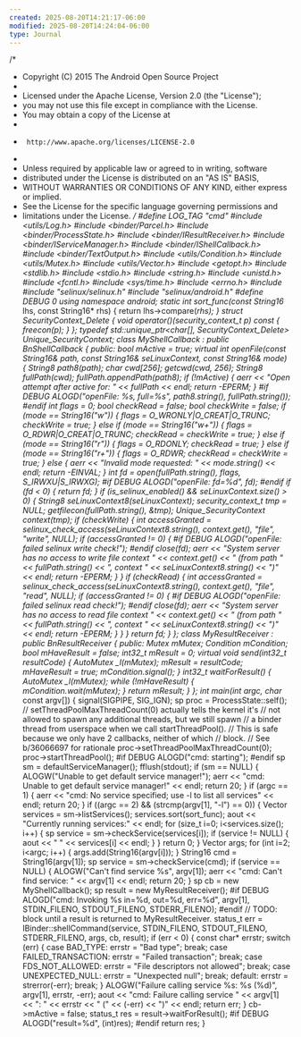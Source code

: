 ```yaml
---
created: 2025-08-20T14:21:17-06:00
modified: 2025-08-20T14:24:04-06:00
type: Journal
---
```


/*
 * Copyright (C) 2015 The Android Open Source Project
 *
 * Licensed under the Apache License, Version 2.0 (the "License");
 * you may not use this file except in compliance with the License.
 * You may obtain a copy of the License at
 *
 *      http://www.apache.org/licenses/LICENSE-2.0
 *
 * Unless required by applicable law or agreed to in writing, software
 * distributed under the License is distributed on an "AS IS" BASIS,
 * WITHOUT WARRANTIES OR CONDITIONS OF ANY KIND, either express or implied.
 * See the License for the specific language governing permissions and
 * limitations under the License.
 */
#define LOG_TAG "cmd"
#include <utils/Log.h>
#include <binder/Parcel.h>
#include <binder/ProcessState.h>
#include <binder/IResultReceiver.h>
#include <binder/IServiceManager.h>
#include <binder/IShellCallback.h>
#include <binder/TextOutput.h>
#include <utils/Condition.h>
#include <utils/Mutex.h>
#include <utils/Vector.h>
#include <getopt.h>
#include <stdlib.h>
#include <stdio.h>
#include <string.h>
#include <unistd.h>
#include <fcntl.h>
#include <sys/time.h>
#include <errno.h>
#include <memory>
#include "selinux/selinux.h"
#include "selinux/android.h"
#define DEBUG 0
using namespace android;
static int sort_func(const String16* lhs, const String16* rhs)
{
    return lhs->compare(*rhs);
}
struct SecurityContext_Delete {
    void operator()(security_context_t p) const {
        freecon(p);
    }
};
typedef std::unique_ptr<char[], SecurityContext_Delete> Unique_SecurityContext;
class MyShellCallback : public BnShellCallback
{
public:
    bool mActive = true;
    virtual int openFile(const String16& path, const String16& seLinuxContext,
            const String16& mode) {
        String8 path8(path);
        char cwd[256];
        getcwd(cwd, 256);
        String8 fullPath(cwd);
        fullPath.appendPath(path8);
        if (!mActive) {
            aerr << "Open attempt after active for: " << fullPath << endl;
            return -EPERM;
        }
#if DEBUG
        ALOGD("openFile: %s, full=%s", path8.string(), fullPath.string());
#endif
        int flags = 0;
        bool checkRead = false;
        bool checkWrite = false;
        if (mode == String16("w")) {
            flags = O_WRONLY|O_CREAT|O_TRUNC;
            checkWrite = true;
        } else if (mode == String16("w+")) {
            flags = O_RDWR|O_CREAT|O_TRUNC;
            checkRead = checkWrite = true;
        } else if (mode == String16("r")) {
            flags = O_RDONLY;
            checkRead = true;
        } else if (mode == String16("r+")) {
            flags = O_RDWR;
            checkRead = checkWrite = true;
        } else {
            aerr << "Invalid mode requested: " << mode.string() << endl;
            return -EINVAL;
        }
        int fd = open(fullPath.string(), flags, S_IRWXU|S_IRWXG);
#if DEBUG
        ALOGD("openFile: fd=%d", fd);
#endif
        if (fd < 0) {
            return fd;
        }
        if (is_selinux_enabled() && seLinuxContext.size() > 0) {
            String8 seLinuxContext8(seLinuxContext);
            security_context_t tmp = NULL;
            getfilecon(fullPath.string(), &tmp);
            Unique_SecurityContext context(tmp);
            if (checkWrite) {
                int accessGranted = selinux_check_access(seLinuxContext8.string(), context.get(),
                        "file", "write", NULL);
                if (accessGranted != 0) {
#if DEBUG
                    ALOGD("openFile: failed selinux write check!");
#endif
                    close(fd);
                    aerr << "System server has no access to write file context " << context.get()
                            << " (from path " << fullPath.string() << ", context "
                            << seLinuxContext8.string() << ")" << endl;
                    return -EPERM;
                }
            }
            if (checkRead) {
                int accessGranted = selinux_check_access(seLinuxContext8.string(), context.get(),
                        "file", "read", NULL);
                if (accessGranted != 0) {
#if DEBUG
                    ALOGD("openFile: failed selinux read check!");
#endif
                    close(fd);
                    aerr << "System server has no access to read file context " << context.get()
                            << " (from path " << fullPath.string() << ", context "
                            << seLinuxContext8.string() << ")" << endl;
                    return -EPERM;
                }
            }
        }
        return fd;
    }
};
class MyResultReceiver : public BnResultReceiver
{
public:
    Mutex mMutex;
    Condition mCondition;
    bool mHaveResult = false;
    int32_t mResult = 0;
    virtual void send(int32_t resultCode) {
        AutoMutex _l(mMutex);
        mResult = resultCode;
        mHaveResult = true;
        mCondition.signal();
    }
    int32_t waitForResult() {
        AutoMutex _l(mMutex);
        while (!mHaveResult) {
            mCondition.wait(mMutex);
        }
        return mResult;
    }
};
int main(int argc, char* const argv[])
{
    signal(SIGPIPE, SIG_IGN);
    sp<ProcessState> proc = ProcessState::self();
    // setThreadPoolMaxThreadCount(0) actually tells the kernel it's
    // not allowed to spawn any additional threads, but we still spawn
    // a binder thread from userspace when we call startThreadPool().
    // This is safe because we only have 2 callbacks, neither of which
    // block.
    // See b/36066697 for rationale
    proc->setThreadPoolMaxThreadCount(0);
    proc->startThreadPool();
#if DEBUG
    ALOGD("cmd: starting");
#endif
    sp<IServiceManager> sm = defaultServiceManager();
    fflush(stdout);
    if (sm == NULL) {
        ALOGW("Unable to get default service manager!");
        aerr << "cmd: Unable to get default service manager!" << endl;
        return 20;
    }
    if (argc == 1) {
        aerr << "cmd: No service specified; use -l to list all services" << endl;
        return 20;
    }
    if ((argc == 2) && (strcmp(argv[1], "-l") == 0)) {
        Vector<String16> services = sm->listServices();
        services.sort(sort_func);
        aout << "Currently running services:" << endl;
        for (size_t i=0; i<services.size(); i++) {
            sp<IBinder> service = sm->checkService(services[i]);
            if (service != NULL) {
                aout << "  " << services[i] << endl;
            }
        }
        return 0;
    }
    Vector<String16> args;
    for (int i=2; i<argc; i++) {
        args.add(String16(argv[i]));
    }
    String16 cmd = String16(argv[1]);
    sp<IBinder> service = sm->checkService(cmd);
    if (service == NULL) {
        ALOGW("Can't find service %s", argv[1]);
        aerr << "cmd: Can't find service: " << argv[1] << endl;
        return 20;
    }
    sp<MyShellCallback> cb = new MyShellCallback();
    sp<MyResultReceiver> result = new MyResultReceiver();
#if DEBUG
    ALOGD("cmd: Invoking %s in=%d, out=%d, err=%d", argv[1], STDIN_FILENO, STDOUT_FILENO,
            STDERR_FILENO);
#endif
    // TODO: block until a result is returned to MyResultReceiver.
    status_t err = IBinder::shellCommand(service, STDIN_FILENO, STDOUT_FILENO, STDERR_FILENO, args,
            cb, result);
    if (err < 0) {
        const char* errstr;
        switch (err) {
            case BAD_TYPE: errstr = "Bad type"; break;
            case FAILED_TRANSACTION: errstr = "Failed transaction"; break;
            case FDS_NOT_ALLOWED: errstr = "File descriptors not allowed"; break;
            case UNEXPECTED_NULL: errstr = "Unexpected null"; break;
            default: errstr = strerror(-err); break;
        }
        ALOGW("Failure calling service %s: %s (%d)", argv[1], errstr, -err);
        aout << "cmd: Failure calling service " << argv[1] << ": " << errstr << " ("
                << (-err) << ")" << endl;
        return err;
    }
    cb->mActive = false;
    status_t res = result->waitForResult();
#if DEBUG
    ALOGD("result=%d", (int)res);
#endif
    return res;
}
